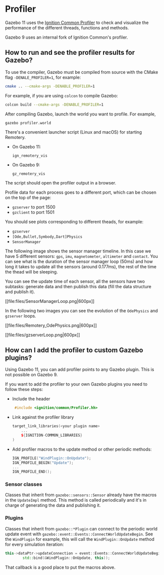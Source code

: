 # Profiler

Gazebo 11 uses the [Ignition Common Profiler](https://ignitionrobotics.org/api/common/3.5/profiler.html) to check and visualize the performance of the different threads, functions and methods.

Gazebo 9 uses an internal fork of Ignition Common's profiler.

## How to run and see the profiler results for Gazebo?

To use the compiler, Gazebo must be compiled from source with the CMake flag
`-DENALE_PROFILER=1`, for example:

```bash
cmake .. --cmake-args -DENABLE_PROFILER=1
```

For example, if you are using `colcon` to compile Gazebo:

```bash
colcon build --cmake-args -DENABLE_PROFILER=1
```

After compiling Gazebo, launch the world you want to profile. For example,

```
gazebo profiler.world
```

There's a convenient launcher script (Linux and macOS) for starting Remotery.

* On Gazebo 11:

    ```
    ign_remotery_vis
    ```

* On Gazebo 9:

    ```
    gz_remotery_vis
    ```

The script should open the profiler output in a browser.

Profile data for each process goes to a different port, which can be chosen on
the top of the page:

* `gzserver` to port 1500
* `gzclient` to port 1501

You should see plots corresponding to different theads, for example:

* `gzserver`
* `[Ode,Bullet,Symbody,Dart]Physics`
* `SensorManager`

The following image shows the sensor manager timeline. In this case we
have 5 different sensors: `gps`, `imu`, `magnetometer`, `altimeter` and `contact`.
You can see what is the duration of the sensor manager loop (50ms) and
how long it takes to update all the sensors (around 0.177ms), the rest
of the time the thead will be sleeping.

You can see the update time of each sensor, all the sensors have two
subtasks: generate data and then publish this data (fill the data
structure and publish it).

[[file:files/SensorManagerLoop.png|600px]]

In the following two images you can see the evolution of the `OdePhysics`
and `gzserver` loops.

[[file:files/Remotery_OdePhysics.png|600px]]

[[file:files/gzserverLoop.png|600px]]

## How can I add the profiler to custom Gazebo plugins?

Using Gazebo 11, you can add profiler points to any Gazebo plugin. This
is not possible on Gazebo 9.

If you want to add the profiler to your own Gazebo plugins you need to
follow these steps:

* Include the header

    ```cpp
     #include <ignition/common/Profiler.hh>
    ```

* Link against the profiler library

    ```cpp
    target_link_libraries(<your plugin name>
        ...
        ${IGNITION-COMMON_LIBRARIES}
    )
    ```

* Add profiler macros to the update method or other periodic methods:

    ```cpp
    IGN_PROFILE("WindPlugin::OnUpdate");
    IGN_PROFILE_BEGIN("Update");
    ...
    IGN_PROFILE_END();
    ```

### Sensor classes

Classes that inherit from `gazebo::sensors::Sensor` already have the macros
in the `UpdateImpl` method. This method is called periodically and it's in
charge of generating the data and publishing it.

### Plugins

Classes that inherit from `gazebo::*Plugin` can connect to the periodic world
update event with `gazebo::event::Events::ConnectWorldUpdateBegin`. See the
`WindPlugin` for example, this will call the `WindPlugin::OnUpdate` method for
every simulation iteration:

```cpp
this->dataPtr->updateConnection = event::Events::ConnectWorldUpdateBegin(
        std::bind(&WindPlugin::OnUpdate, this));
```

That callback is a good place to put the macros above.
